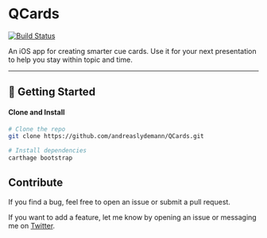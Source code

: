 # QCards

[![Build Status](https://travis-ci.com/andreaslydemann/QCards.svg?branch=master)](https://travis-ci.com/andreaslydemann/QCards)

An iOS app for creating smarter cue cards. Use it for your next presentation to help you stay within topic and time.

---

## 🚀 Getting Started

#### Clone and Install

```bash
# Clone the repo
git clone https://github.com/andreaslydemann/QCards.git

# Install dependencies
carthage bootstrap
```

## Contribute

If you find a bug, feel free to open an issue or submit a pull request.

If you want to add a feature, let me know by opening an issue or messaging me on [Twitter](https://twitter.com/andreaslydemann).
